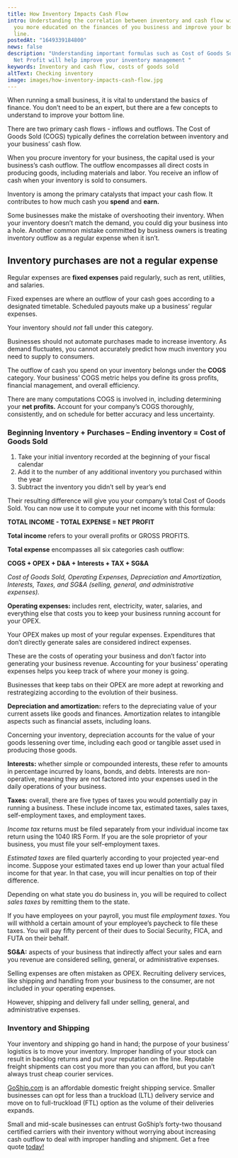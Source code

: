 ```yaml
---
title: How Inventory Impacts Cash Flow
intro: Understanding the correlation between inventory and cash flow will keep
  you more educated on the finances of you business and improve your bottom
  line.
postedAt: "1649339184800"
news: false
description: "Understanding important formulas such as Cost of Goods Sold and
  Net Profit will help improve your inventory management "
keywords: Inventory and cash flow, costs of goods sold
altText: Checking inventory
image: images/how-inventory-impacts-cash-flow.jpg
---
```

When running a small business, it is vital to understand the basics of finance. You don’t need to be an expert, but there are a few concepts to understand to improve your bottom line.  

There are two primary cash flows - inflows and outflows. The Cost of Goods Sold (COGS) typically defines the correlation between inventory and your business’ cash flow.  

When you procure inventory for your business, the capital used is your business’s cash outflow. The outflow encompasses all direct costs in producing goods, including materials and labor. You receive an inflow of cash when your inventory is sold to consumers.   

Inventory is among the primary catalysts that impact your cash flow. It contributes to how much cash you **spend** and **earn.**  

Some businesses make the mistake of overshooting their inventory. When your inventory doesn’t match the demand, you could dig your business into a hole. Another common mistake committed by business owners is treating inventory outflow as a regular expense when it isn’t.   

## Inventory purchases are not a regular expense   

Regular expenses are **fixed expenses** paid regularly, such as rent, utilities, and salaries.   

Fixed expenses are where an outflow of your cash goes according to a designated timetable. Scheduled payouts make up a business’ regular expenses.  

Your inventory should *not* fall under this category. 

Businesses should not automate purchases made to increase inventory. As demand fluctuates, you cannot accurately predict how much inventory you need to supply to consumers. 

The outflow of cash you spend on your inventory belongs under the **COGS** category. Your business’ COGS metric helps you define its gross profits, financial management, and overall efficiency. 

There are many computations COGS is involved in, including determining your **net profits.** Account for your company’s COGS thoroughly, consistently, and on schedule for better accuracy and less uncertainty.  

### Beginning Inventory + Purchases – Ending inventory = Cost of Goods Sold  

1. Take your initial inventory recorded at the beginning of your fiscal calendar   
2. Add it to the number of any additional inventory you purchased within the year   
3. Subtract the inventory you didn’t sell by year’s end   

Their resulting difference will give you your company’s total Cost of Goods Sold. You can now use it to compute your net income with this formula:   

**TOTAL INCOME - TOTAL EXPENSE = NET PROFIT**  

**Total income** refers to your overall profits or GROSS PROFITS.   

**Total expense** encompasses all six categories cash outflow:  

**COGS + OPEX + D&A + Interests + TAX + SG&A**  

*Cost of Goods Sold, Operating Expenses, Depreciation and Amortization, Interests, Taxes, and SG&A (selling, general, and administrative expenses).*  

**Operating expenses:** includes rent, electricity, water, salaries, and everything else that costs you to keep your business running account for your OPEX.   

Your OPEX makes up most of your regular expenses. Expenditures that don’t directly generate sales are considered indirect expenses.   

These are the costs of operating your business and don’t factor into generating your business revenue. Accounting for your business’ operating expenses helps you keep track of where your money is going.   

Businesses that keep tabs on their OPEX are more adept at reworking and restrategizing according to the evolution of their business.   

**Depreciation and amortization:** refers to the depreciating value of your current assets like goods and finances. Amortization relates to intangible aspects such as financial assets, including loans.   

Concerning your inventory, depreciation accounts for the value of your goods lessening over time, including each good or tangible asset used in producing those goods.  

**Interests:** whether simple or compounded interests, these refer to amounts in percentage incurred by loans, bonds, and debts. Interests are non-operative, meaning they are not factored into your expenses used in the daily operations of your business.  

**Taxes:** overall, there are five types of taxes you would potentially pay in running a business. These include income tax, estimated taxes, sales taxes, self-employment taxes, and employment taxes.  

*Income tax* returns must be filed separately from your individual income tax return using the 1040 IRS Form. If you are the sole proprietor of your business, you must file your self-employment taxes.   

*Estimated taxes* are filed quarterly according to your projected year-end income. Suppose your estimated taxes end up lower than your actual filed income for that year. In that case, you will incur penalties on top of their difference.   

Depending on what state you do business in, you will be required to collect *sales taxes* by remitting them to the state. 

If you have employees on your payroll, you must file *employment taxes*. You will withhold a certain amount of your employee’s paycheck to file these taxes. You will pay fifty percent of their dues to Social Security, FICA, and FUTA on their behalf. 

**SG&A:** aspects of your business that indirectly affect your sales and earn you revenue are considered selling, general, or administrative expenses. 

Selling expenses are often mistaken as OPEX. Recruiting delivery services, like shipping and handling from your business to the consumer, are not included in your operating expenses. 

However, shipping and delivery fall under selling, general, and administrative expenses. 

### Inventory and Shipping  

Your inventory and shipping go hand in hand; the purpose of your business’ logistics is to move your inventory. Improper handling of your stock can result in backlog returns and put your reputation on the line. Reputable freight shipments can cost you more than you can afford, but you can’t always trust cheap courier services.   

[GoShip.com](https://www.goship.com/) is an affordable domestic freight shipping service. Smaller businesses can opt for less than a truckload (LTL) delivery service and move on to full-truckload (FTL) option as the volume of their deliveries expands.  

Small and mid-scale businesses can entrust GoShip’s forty-two thousand certified carriers with their inventory without worrying about increasing cash outflow to deal with improper handling and shipment. Get a free quote [today!](https://quotes.goship.com/booking/request-quote)